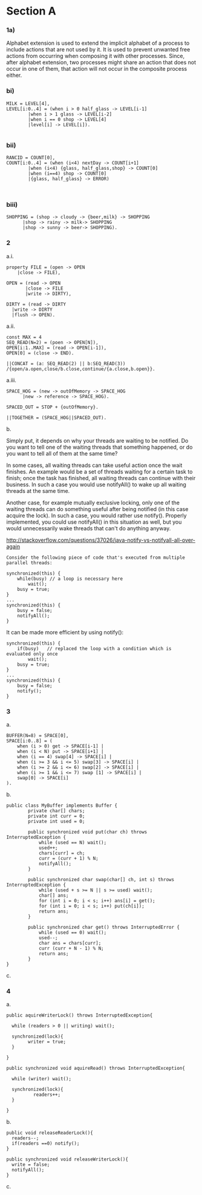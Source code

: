 # Section A
### 1a)

Alphabet extension is used to extend the implicit alphabet of a process to include actions that are not used by it. It is used to prevent unwanted free actions from occurring when composing it with other processes. Since, after alphabet extension, two processes might share an action that does not occur in one of them, that action will not occur in the composite process either.

### bi)

```
MILK = LEVEL[4],
LEVEL[i:0..4] = (when i > 0 half_glass -> LEVEL[i-1]
        |when i > 1 glass -> LEVEL[i-2]
        |when i == 0 shop -> LEVEL[4]
        |level[i] -> LEVEL[i]).
        
```

### bii)

```
RANCID = COUNT[0],
COUNT[i:0..4] = (when (i<4) nextDay -> COUNT[i+1]
        |when (i<4) {glass, half_glass,shop} -> COUNT[0]
        |when (i==4) shop -> COUNT[0]
        |{glass, half_glass} -> ERROR)
        
        
```

### biii)

```                                                                                                                                                                                                                  
SHOPPING = (shop -> cloudy -> {beer,milk} -> SHOPPING
      |shop -> rainy -> milk-> SHOPPING
      |shop -> sunny -> beer-> SHOPPING).
```

### 2

a.i.

```
property FILE = (open -> OPEN
    |close -> FILE),

OPEN = (read -> OPEN
       |close -> FILE
       |write -> DIRTY),

DIRTY = (read -> DIRTY
  |write -> DIRTY
  |flush -> OPEN).
```

a.ii.

```
const MAX = 4
SEQ_READ(N=2) = (poen -> OPEN[N]),
OPEN[i:1..MAX] = (read -> OPEN[i-1]),
OPEN[0] = (close -> END).

||CONCAT = (a: SEQ_READ(2) || b:SEQ_READ(3))
/{open/a.open,close/b.close,continue/{a.close,b.open}}.
```

a.iii.

```
SPACE_HOG = (new -> outOfMemory -> SPACE_HOG
      |new -> reference -> SPACE_HOG).

SPACED_OUT = STOP + {outOfMemory}.

||TOGETHER = (SPACE_HOG||SPACED_OUT).
```

b.

Simply put, it depends on why your threads are waiting to be notified. Do you want to tell one of the waiting threads that something happened, or do you want to tell all of them at the same time?

In some cases, all waiting threads can take useful action once the wait finishes. An example would be a set of threads waiting for a certain task to finish; once the task has finished, all waiting threads can continue with their business. In such a case you would use notifyAll() to wake up all waiting threads at the same time.

Another case, for example mutually exclusive locking, only one of the waiting threads can do something useful after being notified (in this case acquire the lock). In such a case, you would rather use notify(). Properly implemented, you could use notifyAll() in this situation as well, but you would unnecessarily wake threads that can't do anything anyway.

http://stackoverflow.com/questions/37026/java-notify-vs-notifyall-all-over-again

```
Consider the following piece of code that's executed from multiple parallel threads:

synchronized(this) {
    while(busy) // a loop is necessary here
        wait();
    busy = true;
}
...
synchronized(this) {
    busy = false;
    notifyAll();
}

```

It can be made more efficient by using notify():
```
synchronized(this) {
    if(busy)   // replaced the loop with a condition which is evaluated only once
        wait();
    busy = true;
}
...
synchronized(this) {
    busy = false;
    notify();
}
```

### 3

a.

```
BUFFER(N=8) = SPACE[0],
SPACE[i:0..8] = (
    when (i > 0) get -> SPACE[i-1] |
    when (i < N) put -> SPACE[i+1] |
    when (i == 4) swap[4] -> SPACE[i] |
    when (i >= 3 && i <= 5) swap[3] -> SPACE[i] |
    when (i >= 2 && i <= 6) swap[2] -> SPACE[i] |
    when (i >= 1 && i <= 7) swap [1] -> SPACE[i] |
    swap[0] -> SPACE[i]
).
```

b.

```
public class MyBuffer implements Buffer {
        private char[] chars;
        private int curr = 0;
        private int used = 0;

        public synchronized void put(char ch) throws InterruptedException {
            while (used == N) wait();
            used++;
            chars[curr] = ch;
            curr = (curr + 1) % N;
            notifyAll();
        }

        public synchronized char swap(char[] ch, int s) throws InterruptedException {
            while (used + s >= N || s >= used) wait();
            char[] ans;
            for (int i = 0; i < s; i++) ans[i] = get();
            for (int i = 0; i < s; i++) put(ch[i]);
            return ans;
        }

        public synchronized char get() throws InterruptedError {
            while (used == 0) wait();
            used--;
            char ans = chars[curr];
            curr (curr + N - 1) % N;
            return ans;
        }
}
```

c.

### 4

a.

```
public aquireWriterLock() throws InterruptedException{

  while (readers > 0 || writing) wait();
  
  synchronized(lock){
        writer = true; 
  }
  
}

public synchronized void aquireRead() throws InterruptedException{

  while (writer) wait();
  
  synchronized(lock){
          readers++;
  }
  
}

```


b.

```
public void releaseReaderLock(){
  readers--;
  if(readers ==0) notify();
}

public synchronized void releaseWriterLock(){
  write = false;
  notifyAll();
}
```

c.






